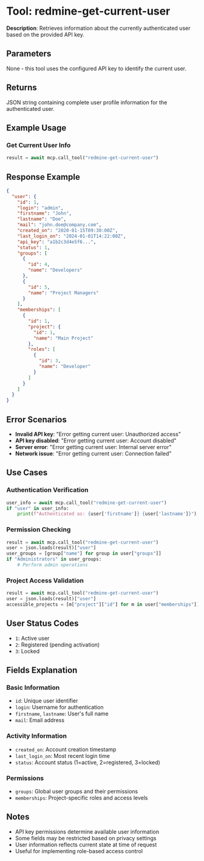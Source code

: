 # Tool: redmine-get-current-user

**Description**: Retrieves information about the currently authenticated user based on the provided API key.

## Parameters

None - this tool uses the configured API key to identify the current user.

## Returns

JSON string containing complete user profile information for the authenticated user.

## Example Usage

### Get Current User Info
```python
result = await mcp.call_tool("redmine-get-current-user")
```

## Response Example

```json
{
  "user": {
    "id": 1,
    "login": "admin",
    "firstname": "John",
    "lastname": "Doe",
    "mail": "john.doe@company.com",
    "created_on": "2020-01-15T09:30:00Z",
    "last_login_on": "2024-01-01T14:22:00Z",
    "api_key": "a1b2c3d4e5f6...",
    "status": 1,
    "groups": [
      {
        "id": 4,
        "name": "Developers"
      },
      {
        "id": 5,
        "name": "Project Managers"
      }
    ],
    "memberships": [
      {
        "id": 1,
        "project": {
          "id": 1,
          "name": "Main Project"
        },
        "roles": [
          {
            "id": 3,
            "name": "Developer"
          }
        ]
      }
    ]
  }
}
```

## Error Scenarios

- **Invalid API key**: "Error getting current user: Unauthorized access"
- **API key disabled**: "Error getting current user: Account disabled"
- **Server error**: "Error getting current user: Internal server error"
- **Network issue**: "Error getting current user: Connection failed"

## Use Cases

### Authentication Verification
```python
user_info = await mcp.call_tool("redmine-get-current-user")
if "user" in user_info:
    print(f"Authenticated as: {user['firstname']} {user['lastname']}")
```

### Permission Checking
```python
result = await mcp.call_tool("redmine-get-current-user")
user = json.loads(result)["user"]
user_groups = [group["name"] for group in user["groups"]]
if "Administrators" in user_groups:
    # Perform admin operations
```

### Project Access Validation
```python
result = await mcp.call_tool("redmine-get-current-user")
user = json.loads(result)["user"]
accessible_projects = [m["project"]["id"] for m in user["memberships"]]
```

## User Status Codes

- `1`: Active user
- `2`: Registered (pending activation)
- `3`: Locked

## Fields Explanation

### Basic Information
- `id`: Unique user identifier
- `login`: Username for authentication
- `firstname`, `lastname`: User's full name
- `mail`: Email address

### Activity Information  
- `created_on`: Account creation timestamp
- `last_login_on`: Most recent login time
- `status`: Account status (1=active, 2=registered, 3=locked)

### Permissions
- `groups`: Global user groups and their permissions
- `memberships`: Project-specific roles and access levels

## Notes

- API key permissions determine available user information
- Some fields may be restricted based on privacy settings
- User information reflects current state at time of request
- Useful for implementing role-based access control